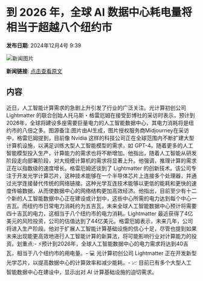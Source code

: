 # 到 2026 年，全球 AI 数据中心耗电量将相当于超越八个纽约市

**发布日期**: 2024年12月4号 9:39

![新闻图片](https://pic.chinaz.com/picmap/202305291510093384_11.jpg)

**新闻链接**: [点击查看原文](https://www.aibase.com/zh/news/13671)

## 内容

近日，人工智能计算需求的急剧上升引发了行业的广泛关注。光计算初创公司 Lightmatter 的联合创始人托马斯・格雷厄姆在接受彭博社的采访时表示，预计到2026年，全球将建设多座需要巨量电力的人工智能数据中心，其电力消耗将是纽约市的八倍之多。图源备注:图片由AI生成，图片授权服务商Midjourney在采访中，格雷厄姆提到，目前像 Nvidia 这样的科技公司正在全球范围内不断扩建大型计算机设施，以满足训练大型人工智能模型的需求，如 GPT-4。随着更多的人工智能模型投入生产，计算能力的需求也将不断增加。他指出，随着人工智能从研发阶段走向部署阶段，对大规模计算机的需求将显著上升。他强调，推理计算的需求正在以指数级的速度增长。格雷厄姆还谈到了 Lightmatter 的创新技术。该公司专注于开发光学计算芯片，这种技术能够在一个半导体芯片上连接多个处理器，并通过光学连接替代传统的网络链接。这种光学互连技术能够以更低的能耗和更快的速度传输数据，从而使数据中心的网络结构更加高效经济。他指出，目前至少有十二个新的人工智能数据中心正在建设或计划中，这些中心所需的电力达到每个中心一吉瓦。而纽约市日常电力消耗约为五吉瓦，未来全球人工智能数据中心预计将需要四十吉瓦的电力，这相当于八个纽约市的电力消耗。Lightmatter 最近获得了4亿美元的风险投资，公司的估值达到了44亿美元。格雷厄姆表示，未来几年，公司将进入生产阶段。他对于扩展人工智能计算基础设施的信心十足，尽管也提到如果未来出现能更高效地进行人工智能计算的新算法，将可能影响行业对计算能力的投资。划重点:- ⚡预计到2026年，全球人工智能数据中心的电力需求将达到40吉瓦，相当于八个纽约市的用电量。- 💻 光计算初创公司 Lightmatter 正在开发新型光学芯片，以提高数据中心的计算效率和减少能耗。- 📈 目前已有多个大型人工智能数据中心在建设中，显示出对 AI 计算基础设施的迫切需求。
